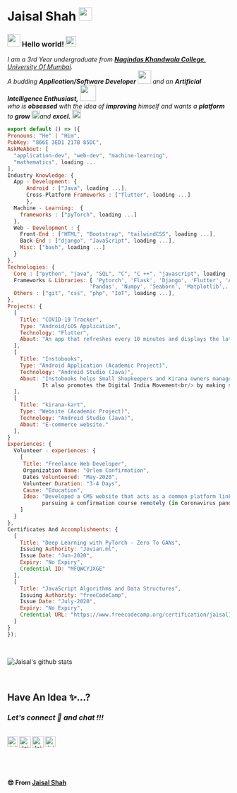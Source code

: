 # Jaisal Shah&nbsp;<img src="https://github.com/TheDudeThatCode/TheDudeThatCode/blob/master/Assets/Mario_Hello_Big.gif" width="30px">

### <img src="https://github.com/TheDudeThatCode/TheDudeThatCode/blob/master/Assets/Hi.gif" width="29px"> Hello world!&nbsp;<img src="https://github.com/TheDudeThatCode/TheDudeThatCode/blob/master/Assets/Earth.gif" width="24px">

<p>
  <em>
    I am a 3rd Year undergraduate from <a href="https://nkc.ac.in/"> <b>Nagindas Khandwala College</b>, University Of Mumbai</a>. <br>
    A budding <b>Application/Software Developer</b> <img src="https://github.com/TheDudeThatCode/TheDudeThatCode/blob/master/Assets/Developer.gif" width="30px"> and an <b>Artificial Intelligence Enthusiast,</b>&nbsp;<img src="https://github.com/TheDudeThatCode/TheDudeThatCode/blob/master/Assets/Designer.gif" width="36px"><br>who is <b>obsessed</b>
    with the idea of <b>improving</b> himself and wants a <b>platform</b> to 
    <b>grow</b> <img src="https://github.com/TheDudeThatCode/TheDudeThatCode/blob/master/Assets/Rocket.gif" width="18px">and 
    <b>excel.</b> <img src="https://github.com/TheDudeThatCode/TheDudeThatCode/blob/master/Assets/Medal.gif" width="20px">
  </em>  
</p>

  ```js
export default () => ({
  Pronouns: "He" | "Him",
  PubKey: "866E 3ED1 217B 85DC",
  AskMeAbout: [
    "application-dev", "web-dev", "machine-learning",
    "mathematics", loading ...
  ],
  Industry Knowledge: {
    App - Development: {
        Android : ["Java", loading ...],
        Cross-Platform Frameworks : ["flutter", loading ...]
        },
    Machine - Learning:  {
      frameworks : ["pyTorch", loading ...]
    },
    Web - Development : {
      Front-End : ["HTML", "Bootstrap", "tailwindCSS", loading ...],
      Back-End : ["django", "JavaScript", loading ...],
      Misc: ["bash", loading ...]
    }
  },
  Technologies: {
    Core : ["python", "java", "SQL", "C", "C ++", "javascript", loading ...],
    Frameworks & Libraries: [ 'Pytorch', 'Flask', 'Django', 'Flutter', 'Android',
                            'Pandas', 'Numpy', 'Seaborn', 'Matplotlib',...and loading],
    Others : ["git", "css", "php", "IoT", loading ...],
  },
  Projects: {
    [
      Title: "COVID-19 Tracker",
      Type: "Android/iOS Application",
      Technology: "Flutter",
      About: "An app that refreshes every 10 minutes and displays the latest COVID-19 Numbers of India. It also displays data of Worldwide cumulative results"
    ],
    [
      Title: "Instobooks",
      Type: "Android Application (Academic Project)",
      Technology: "Android Studio (Java)",
      About: "Instobooks helps Small Shopkeepers and Kirana owners manage Credit & Debit transactions using their digital ledger service.
             It also promotes the Digital India Movement<br/> by making shopkeepers/vendors/normal citizens to migrate towards the digital cash flow."
    ],
    [
      Title: "kirana-kart",
      Type: "Website (Academic Project)",
      Technology: "Android Studio (Java)",
      About: "E-commerce website."
    ],
  }
  Experiences: { 
    Volunteer - experiences: {
      [
       Title: "Freelance Web Developer",
       Organization Name: "Orlem Confirmation",
       Dates Volunteered: "May-2020",
       Volunteer Duration: "3-4 Days",
       Cause: "Education",
       Idea: "Developed a CMS website that acts as a common platform linking students 
             pursuing a confirmation course remotely (in Coronavirus pandemic) and their instructors."
      ]
    }
  },
  Certificates And Accomplishments: {
    [
      Title: "Deep Learning with PyTorch - Zero To GANs",
      Issuing Authority: "Jovian.ml",
      Issue Date: "Jun-2020",
      Expiry: "No Expiry",
      Credential ID: "MFQWCYJXGE"
    ],
    [
      Title: "JavaScript Algorithms and Data Structures",
      Issuing Authority: "freeCodeCamp",
      Issue Date: "July-2020",
      Expiry: "No Expiry",
      Credential URL: "https://www.freecodecamp.org/certification/jaisal1311/javascript-algorithms-and-data-structures"
    ]
  }
});
```

<br>


![Jaisal's github stats](https://github-readme-stats.vercel.app/api?username=jaisal1311&show_icons=true&title_color=fff&icon_color=79ff97&text_color=9f9f9f&bg_color=151515)

<br>

## Have An Idea ✨...?
### *Let's connect 🔗 and chat !!!*

<br>
  <a href="https://www.linkedin.com/in/jaisal-shah-a427061aa/">
    <img align="left" alt="Jaisal Shah | Linkedin" width="24px" src="https://github.com/TheDudeThatCode/TheDudeThatCode/blob/master/Assets/Linkedin.svg" />
  </a>
  <a href="https://twitter.com/jaisalshah4">
    <img align="left" alt="Jaisal Shah | Twitter" width="26px" src="https://github.com/TheDudeThatCode/TheDudeThatCode/blob/master/Assets/Twitter.svg" />
  </a>
  <a href="mailto:jaisalashah123@gmail.com">
    <img align="left" alt="Jaisal Shah | Gmail" width="26px" src="https://github.com/TheDudeThatCode/TheDudeThatCode/blob/master/Assets/Gmail.svg" />
  </a>
  <a href="https://www.instagram.com/shah.jaisal/">
    <img align="left" alt="Jaisal Shah | Instagram" width="24px" src="https://github.com/TheDudeThatCode/TheDudeThatCode/blob/master/Assets/Instagram.svg" />
  </a>
  

<br><br><br><br>

**😎 From [Jaisal Shah](https://github.com/jaisal1311)**
